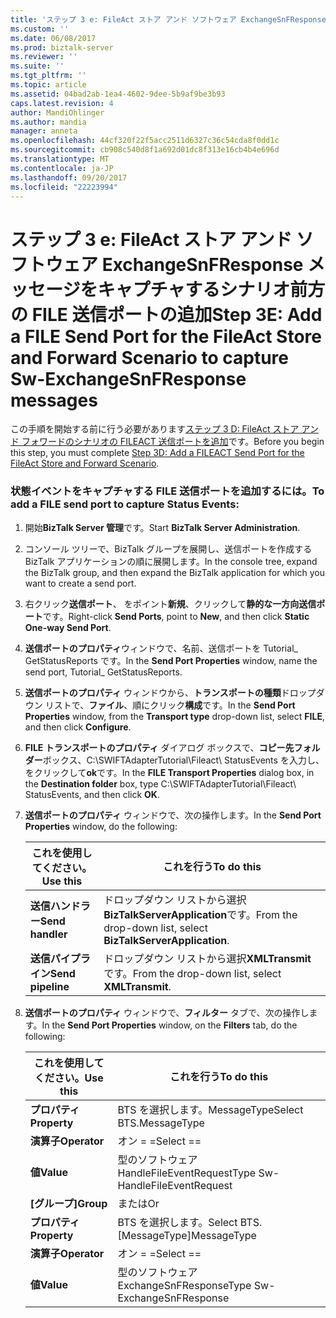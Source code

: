 ```yaml
---
title: 'ステップ 3 e: FileAct ストア アンド ソフトウェア ExchangeSnFResponse メッセージをキャプチャするシナリオ前方の FILE 送信ポートの追加 |Microsoft ドキュメント'
ms.custom: ''
ms.date: 06/08/2017
ms.prod: biztalk-server
ms.reviewer: ''
ms.suite: ''
ms.tgt_pltfrm: ''
ms.topic: article
ms.assetid: 04bad2ab-1ea4-4602-9dee-5b9af9be3b93
caps.latest.revision: 4
author: MandiOhlinger
ms.author: mandia
manager: anneta
ms.openlocfilehash: 44cf320f22f5acc2511d6327c36c54cda8f0dd1c
ms.sourcegitcommit: cb908c540d8f1a692d01dc8f313e16cb4b4e696d
ms.translationtype: MT
ms.contentlocale: ja-JP
ms.lasthandoff: 09/20/2017
ms.locfileid: "22223994"
---
```

# <a name="step-3e-add-a-file-send-port-for-the-fileact-store-and-forward-scenario-to-capture-sw-exchangesnfresponse-messages"></a><span data-ttu-id="185e6-102">ステップ 3 e: FileAct ストア アンド ソフトウェア ExchangeSnFResponse メッセージをキャプチャするシナリオ前方の FILE 送信ポートの追加</span><span class="sxs-lookup"><span data-stu-id="185e6-102">Step 3E: Add a FILE Send Port for the FileAct Store and Forward Scenario to capture Sw-ExchangeSnFResponse messages</span></span>
<span data-ttu-id="185e6-103">この手順を開始する前に行う必要があります[ステップ 3 D: FileAct ストア アンド フォワードのシナリオの FILEACT 送信ポートを追加](../../adapters-and-accelerators/fileact-interact/step-3d-add-a-fileact-send-port-for-the-fileact-store-and-forward-scenario.md)です。</span><span class="sxs-lookup"><span data-stu-id="185e6-103">Before you begin this step, you must complete [Step 3D: Add a FILEACT Send Port for the FileAct Store and Forward Scenario](../../adapters-and-accelerators/fileact-interact/step-3d-add-a-fileact-send-port-for-the-fileact-store-and-forward-scenario.md).</span></span>  
  
### <a name="to-add-a-file-send-port-to-capture-status-events"></a><span data-ttu-id="185e6-104">状態イベントをキャプチャする FILE 送信ポートを追加するには。</span><span class="sxs-lookup"><span data-stu-id="185e6-104">To add a FILE send port to capture Status Events:</span></span>  
  
1.  <span data-ttu-id="185e6-105">開始**BizTalk Server 管理**です。</span><span class="sxs-lookup"><span data-stu-id="185e6-105">Start **BizTalk Server Administration**.</span></span>  
  
2.  <span data-ttu-id="185e6-106">コンソール ツリーで、BizTalk グループを展開し、送信ポートを作成する BizTalk アプリケーションの順に展開します。</span><span class="sxs-lookup"><span data-stu-id="185e6-106">In the console tree, expand the BizTalk group, and then expand the BizTalk application for which you want to create a send port.</span></span>  
  
3.  <span data-ttu-id="185e6-107">右クリック**送信ポート**、 をポイント**新規**、クリックして**静的な一方向送信ポート**です。</span><span class="sxs-lookup"><span data-stu-id="185e6-107">Right-click **Send Ports**, point to **New**, and then click **Static One-way Send Port**.</span></span>  
  
4.  <span data-ttu-id="185e6-108">**送信ポートのプロパティ**ウィンドウで、名前、送信ポートを Tutorial_ GetStatusReports です。</span><span class="sxs-lookup"><span data-stu-id="185e6-108">In the **Send Port Properties** window, name the send port, Tutorial_ GetStatusReports.</span></span>  
  
5.  <span data-ttu-id="185e6-109">**送信ポートのプロパティ** ウィンドウから、**トランスポートの種類**ドロップダウン リストで、**ファイル**、順にクリック**構成**です。</span><span class="sxs-lookup"><span data-stu-id="185e6-109">In the **Send Port Properties** window, from the **Transport type** drop-down list, select **FILE**, and then click **Configure**.</span></span>  
  
6.  <span data-ttu-id="185e6-110">**FILE トランスポートのプロパティ** ダイアログ ボックスで、**コピー先フォルダー**ボックス、C:\SWIFTAdapterTutorial\Fileact\ StatusEvents を入力し、をクリックして**ok**です。</span><span class="sxs-lookup"><span data-stu-id="185e6-110">In the **FILE Transport Properties** dialog box, in the **Destination folder** box, type C:\SWIFTAdapterTutorial\Fileact\ StatusEvents, and then click **OK**.</span></span>  
  
7.  <span data-ttu-id="185e6-111">**送信ポートのプロパティ** ウィンドウで、次の操作します。</span><span class="sxs-lookup"><span data-stu-id="185e6-111">In the **Send Port Properties** window, do the following:</span></span>  
  
    |<span data-ttu-id="185e6-112">**これを使用してください。**</span><span class="sxs-lookup"><span data-stu-id="185e6-112">**Use this**</span></span>|<span data-ttu-id="185e6-113">**これを行う**</span><span class="sxs-lookup"><span data-stu-id="185e6-113">**To do this**</span></span>|  
    |------------------|--------------------|  
    |<span data-ttu-id="185e6-114">**送信ハンドラー**</span><span class="sxs-lookup"><span data-stu-id="185e6-114">**Send handler**</span></span>|<span data-ttu-id="185e6-115">ドロップダウン リストから選択**BizTalkServerApplication**です。</span><span class="sxs-lookup"><span data-stu-id="185e6-115">From the drop-down list, select **BizTalkServerApplication**.</span></span>|  
    |<span data-ttu-id="185e6-116">**送信パイプライン**</span><span class="sxs-lookup"><span data-stu-id="185e6-116">**Send pipeline**</span></span>|<span data-ttu-id="185e6-117">ドロップダウン リストから選択**XMLTransmit**です。</span><span class="sxs-lookup"><span data-stu-id="185e6-117">From the drop-down list, select **XMLTransmit**.</span></span>|  
  
8.  <span data-ttu-id="185e6-118">**送信ポートのプロパティ** ウィンドウで、**フィルター**  タブで、次の操作します。</span><span class="sxs-lookup"><span data-stu-id="185e6-118">In the **Send Port Properties** window, on the **Filters** tab, do the following:</span></span>  
  
    |<span data-ttu-id="185e6-119">**これを使用してください。**</span><span class="sxs-lookup"><span data-stu-id="185e6-119">**Use this**</span></span>|<span data-ttu-id="185e6-120">**これを行う**</span><span class="sxs-lookup"><span data-stu-id="185e6-120">**To do this**</span></span>|  
    |------------------|--------------------|  
    |<span data-ttu-id="185e6-121">**プロパティ**</span><span class="sxs-lookup"><span data-stu-id="185e6-121">**Property**</span></span>|<span data-ttu-id="185e6-122">BTS を選択します。MessageType</span><span class="sxs-lookup"><span data-stu-id="185e6-122">Select BTS.MessageType</span></span>|  
    |<span data-ttu-id="185e6-123">**演算子**</span><span class="sxs-lookup"><span data-stu-id="185e6-123">**Operator**</span></span>|<span data-ttu-id="185e6-124">オン = =</span><span class="sxs-lookup"><span data-stu-id="185e6-124">Select ==</span></span>|  
    |<span data-ttu-id="185e6-125">**値**</span><span class="sxs-lookup"><span data-stu-id="185e6-125">**Value**</span></span>|<span data-ttu-id="185e6-126">型のソフトウェア HandleFileEventRequest</span><span class="sxs-lookup"><span data-stu-id="185e6-126">Type Sw-HandleFileEventRequest</span></span>|  
    |<span data-ttu-id="185e6-127">**[グループ]**</span><span class="sxs-lookup"><span data-stu-id="185e6-127">**Group**</span></span>|<span data-ttu-id="185e6-128">または</span><span class="sxs-lookup"><span data-stu-id="185e6-128">Or</span></span>|  
    |<span data-ttu-id="185e6-129">**プロパティ**</span><span class="sxs-lookup"><span data-stu-id="185e6-129">**Property**</span></span>|<span data-ttu-id="185e6-130">BTS を選択します。</span><span class="sxs-lookup"><span data-stu-id="185e6-130">Select BTS.</span></span> <span data-ttu-id="185e6-131">[MessageType]</span><span class="sxs-lookup"><span data-stu-id="185e6-131">MessageType</span></span>|  
    |<span data-ttu-id="185e6-132">**演算子**</span><span class="sxs-lookup"><span data-stu-id="185e6-132">**Operator**</span></span>|<span data-ttu-id="185e6-133">オン = =</span><span class="sxs-lookup"><span data-stu-id="185e6-133">Select ==</span></span>|  
    |<span data-ttu-id="185e6-134">**値**</span><span class="sxs-lookup"><span data-stu-id="185e6-134">**Value**</span></span>|<span data-ttu-id="185e6-135">型のソフトウェア ExchangeSnFResponse</span><span class="sxs-lookup"><span data-stu-id="185e6-135">Type Sw-ExchangeSnFResponse</span></span>|